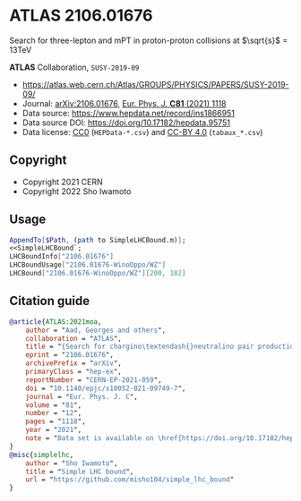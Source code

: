 # ATLAS 2106.01676

Search for three-lepton and mPT in proton-proton collisions at $\sqrt{s}$ = 13TeV

**ATLAS** Collaboration, `SUSY-2019-09`

- <https://atlas.web.cern.ch/Atlas/GROUPS/PHYSICS/PAPERS/SUSY-2019-09/>
- Journal:
  [arXiv:2106.01676](https://arxiv.org/abs/2106.01676),
  [Eur. Phys. J. **C81** (2021) 1118](https://doi.org/10.1140/epjc/s10052-021-09749-7)
- Data source: <https://www.hepdata.net/record/ins1866951>
- Data source DOI: <https://doi.org/10.17182/hepdata.95751>
- Data license: [CC0](https://creativecommons.org/cc0) (`HEPData-*.csv`) and [CC-BY 4.0](https://creativecommons.org/licenses/by/4.0/legalcode) (`tabaux_*.csv`)

## Copyright

- Copyright 2021 CERN
- Copyright 2022 Sho Iwamoto

## Usage

```mathematica
AppendTo[$Path, (path to SimpleLHCBound.m)];
<<SimpleLHCBound`;
LHCBoundInfo["2106.01676"]
LHCBoundUsage["2106.01676-WinoOppo/WZ"]
LHCBound["2106.01676-WinoOppo/WZ"][200, 182]
```

## Citation guide

```bibtex
@article{ATLAS:2021moa,
    author = "Aad, Georges and others",
    collaboration = "ATLAS",
    title = "{Search for chargino\textendash{}neutralino pair production in final states with three leptons and missing transverse momentum in $\sqrt{s} = 13$~TeV pp collisions with the ATLAS detector}",
    eprint = "2106.01676",
    archivePrefix = "arXiv",
    primaryClass = "hep-ex",
    reportNumber = "CERN-EP-2021-059",
    doi = "10.1140/epjc/s10052-021-09749-7",
    journal = "Eur. Phys. J. C",
    volume = "81",
    number = "12",
    pages = "1118",
    year = "2021",
    note = "Data set is available on \href{https://doi.org/10.17182/hepdata.95751}{HEPData}"
}
@misc{simplelhc,
    author = "Sho Iwamoto",
    title = "Simple LHC bound",
    url = "https://github.com/misho104/simple_lhc_bound"
}
```
